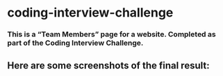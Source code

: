 # coding-interview-challenge

### This is a “Team Members” page for a website. Completed as part of the Coding Interview Challenge. 

## Here are some screenshots of the final result: 
